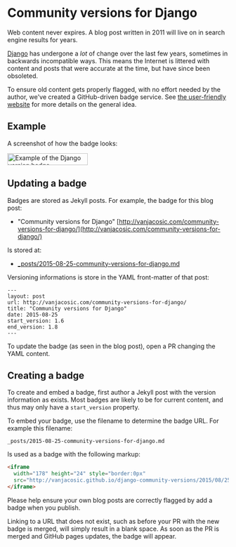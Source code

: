 # Community versions for Django

Web content never expires. A blog post written in 2011 will live on in search
engine results for years.

[Django](https://www.djangoproject.com/) has undergone a _lot_ of change over the last
few years, sometimes in backwards incompatible ways. This means the Internet is
littered with content and posts that were accurate at the time, but have since
been obsoleted.

To ensure old content gets properly flagged, with no effort needed by the
author, we've created a GitHub-driven badge service. See
[the user-friendly website](http://vanjacosic.github.io/django-community-versions/)
for more details on the general idea.

## Example

A screenshot of how the badge looks:

<img src="https://cldup.com/BNws4708xH.png" title="Example of the Django version badge" width="183" height="27"> 


## Updating a badge

Badges are stored as Jekyll posts. For example, the badge for this blog post:

* "Community versions for Django" [http://vanjacosic.com/community-versions-for-django/](http://vanjacosic.com/community-versions-for-django/)

Is stored at:

* [\_posts/2015-08-25-community-versions-for-django.md](https://github.com/vanjacosic/django-community-versions/blob/gh-pages/_posts/2015-08-25-community-versions-for-django.md)

Versioning informations is store in the YAML front-matter of that post:

```
---
layout: post
url: http://vanjacosic.com/community-versions-for-django/
title: "Community versions for Django"
date: 2015-08-25
start_version: 1.6
end_version: 1.8
---
```

To update the badge (as seen in the blog post), open a PR changing the YAML content.

## Creating a badge

To create and embed a badge, first author a Jekyll post with the version
information as exists. Most badges are likely to be for current content, and
thus may only have a `start_version` property.

To embed your badge, use the filename to determine the badge URL. For example
this filename:

```
_posts/2015-08-25-community-versions-for-django.md
```

Is used as a badge with the following markup:

```html
<iframe
  width="178" height="24" style="border:0px"
  src="http://vanjacosic.github.io/django-community-versions/2015/08/25/community-versions-for-django.html">
</iframe>
```

Please help ensure your own blog posts are correctly flagged by add a badge
when you publish.

Linking to a URL that does not exist, such as before your
PR with the new badge is merged, will simply result in a blank space. As
soon as the PR is merged and GitHub pages updates, the badge will appear.
